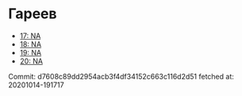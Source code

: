 # Гареев
- [17: NA](17.md)
- [18: NA](18.md)
- [19: NA](19.md)
- [20: NA](20.md)

Commit: d7608c89dd2954acb3f4df34152c663c116d2d51
 fetched at: 20201014-191717
